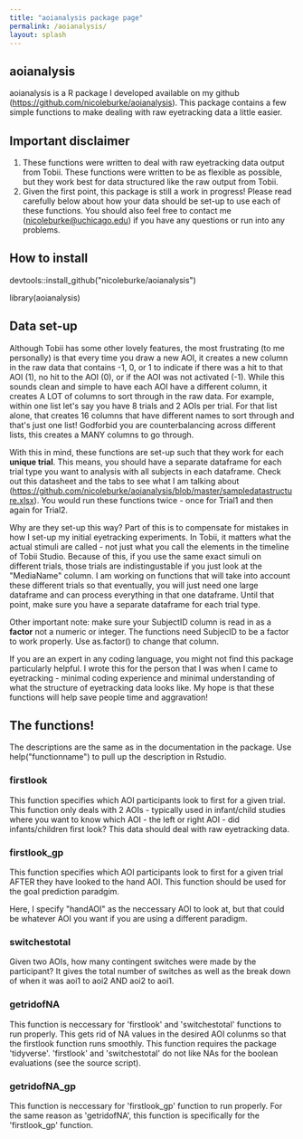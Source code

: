 ```yaml
---
title: "aoianalysis package page"
permalink: /aoianalysis/
layout: splash
---
```

## aoianalysis

aoianalysis is a R package I developed available on my github (https://github.com/nicoleburke/aoianalysis). This package contains a few simple functions to make dealing with raw eyetracking data a little easier. 

## Important disclaimer

1. These functions were written to deal with raw eyetracking data output from Tobii. These functions were written to be as flexible as possible, but they work best for data structured like the raw output from Tobii. 
2. Given the first point, this package is still a work in progress! Please read carefully below about how your data should be set-up to use each of these functions. You should also feel free to contact me (nicoleburke@uchicago.edu) if you have any questions or run into any problems. 


## How to install 
devtools::install_github("nicoleburke/aoianalysis")

library(aoianalysis)

## Data set-up

Although Tobii has some other lovely features, the most frustrating (to me personally) is that every time you draw a new AOI, it creates a new column in the raw data that contains -1, 0, or 1 to indicate if there was a hit to that AOI (1), no hit to the AOI (0), or if the AOI was not activated (-1). While this sounds clean and simple to have each AOI have a different column, it creates A LOT of columns to sort through in the raw data. For example, within one list let's say you have 8 trials and 2 AOIs per trial. For that list alone, that creates 16 columns that have different names to sort through and that's just one list! Godforbid you are counterbalancing across different lists, this creates a MANY columns to go through.

With this in mind, these functions are set-up such that they work for each **unique trial**. This means, you should have a separate dataframe for each trial type you want to analysis with all subjects in each dataframe. Check out this datasheet and the tabs to see what I am talking about (https://github.com/nicoleburke/aoianalysis/blob/master/sampledatastructure.xlsx). You would run these functions twice - once for Trial1 and then again for Trial2. 

Why are they set-up this way? Part of this is to compensate for mistakes in how I set-up my initial eyetracking experiments. In Tobii, it matters what the actual stimuli are called - not just what you call the elements in the timeline of Tobii Studio. Because of this, if you use the same exact simuli on different trials, those trials are indistingustable if you just look at the "MediaName" column. I am working on functions that will take into account these different trials so that eventually, you will just need one large dataframe and can process everything in that one dataframe. Until that point, make sure you have a separate dataframe for each trial type. 

Other important note: make sure your SubjectID column is read in as a **factor** not a numeric or integer. The functions need SubjecID to be a factor to work properly. Use as.factor() to change that column. 

If you are an expert in any coding language, you might not find this package particularly helpful. I wrote this for the person that I was when I came to eyetracking - minimal coding experience and minimal understanding of what the structure of eyetracking data looks like. My hope is that these functions will help save people time and aggravation! 

## The functions! 

The descriptions are the same as in the documentation in the package. Use help("functionname") to pull up the description in Rstudio. 

### firstlook 

This function specifies which AOI participants look to first for a given trial. This function only deals with 2 AOIs - typically used in infant/child studies where you want to know which AOI - the left or right AOI - did infants/children first look? This data should deal with raw eyetracking data.

### firstlook_gp

This function specifies which AOI participants look to first for a given trial AFTER they have looked to the hand AOI. This function should be used for the goal prediction paradgim.

Here, I specify "handAOI" as the neccessary AOI to look at, but that could be whatever AOI you want if you are using a different paradigm. 

### switchestotal

Given two AOIs, how many contingent switches were made by the participant? It gives the total number of switches as well as the break down of when it was aoi1 to aoi2 AND aoi2 to aoi1.

### getridofNA

This function is neccessary for 'firstlook' and 'switchestotal' functions to run properly. This gets rid of NA values in the desired AOI colunms so that the firstlook function runs smoothly. This function requires the package 'tidyverse'. 'firstlook' and 'switchestotal' do not like NAs for the boolean evaluations (see the source script). 

### getridofNA_gp 

This function is neccessary for 'firstlook_gp' function to run properly. For the same reason as 'getridofNA', this function is specifically for the 'firstlook_gp' function. 





